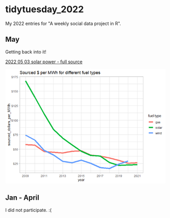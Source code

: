 # tidytuesday_2022

My 2022 entries for "A weekly social data project in R".

## May

Getting back into it!

[2022 05 03 solar power - full source](/content/2022_05_03_solar_wind_utilities/2022_05_03_solar.md) 

![line graph of solar, wind, and coal cost per MWh](content/2022_05_03_solar_wind_utilities/2022_05_03_solar_files/figure-html/unnamed-chunk-7-1.png)

## Jan - April

I did not participate. :(
